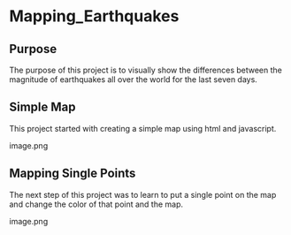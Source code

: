 # Mapping_Earthquakes
## Purpose
The purpose of this project is to visually show the differences between the magnitude of earthquakes all over the world for the last seven days.

## Simple Map
This project started with creating a simple map using html and javascript.

image.png

## Mapping Single Points
The next step of this project was to learn to put a single point on the map and change the color of that point and the map.

image.png